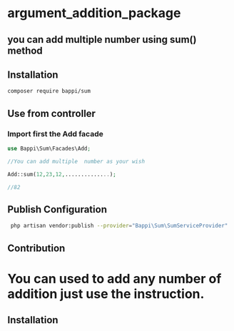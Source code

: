 # argument_addition_package
you can add multiple number using sum() method
---
## Installation
```sh
composer require bappi/sum
```

## Use from controller

### Import first the Add facade 
```php
use Bappi\Sum\Facades\Add;
```
```php
//You can add multiple  number as your wish

Add::sum(12,23,12,..............);

//82
```


## Publish Configuration 

```sh
 php artisan vendor:publish --provider="Bappi\Sum\SumServiceProvider"
```

## Contribution 

You can used to add any number of addition just use the instruction.
=======
## Installation

